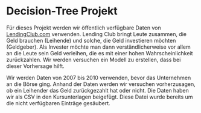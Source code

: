 # Decision-Tree Projekt
Für dieses Projekt werden wir öffentlich verfügbare Daten von [LendingClub.com](https://de.wikipedia.org/wiki/Lending_Club) verwenden. Lending Club bringt Leute zusammen, die Geld brauchen (Leihende) und solche, die Geld investieren möchten (Geldgeber). Als Invester möchte man dann verständlicherweise vor allem an die Leute sein Geld verleihen, die es mit einer hohen Wahrscheinlichkeit zurückzahlen. Wir werden versuchen ein Modell zu erstellen, dass bei dieser Vorhersage hilft.

Wir werden Daten von 2007 bis 2010 verwenden, bevor das Unternehmen an die Börse ging. Anhand der Daten werden wir versuchen vorherzusagen, ob ein Leihender das Geld zurückgezahlt hat oder nicht. Die Daten haben wir als CSV in den Kursunterlagen beigefügt. Diese Datei wurde bereits um die nicht verfügbaren Einträge gesäubert.
